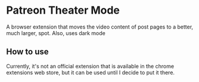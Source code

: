 # Patreon Theater Mode

A browser extension that moves the video content of post pages to a better, much larger, spot. Also, uses dark mode

## How to use

Currently, it's not an official extension that is available in the chrome extensions web store, but it can be used until I decide to put it there.


